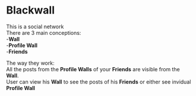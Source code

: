 # Blackwall 
This is a social network  
There are 3 main conceptions:  
  -<b>Wall</b>  
  -<b>Profile Wall</b>  
  -<b>Friends</b>  
  
The way they work:  
  All the posts from the <b>Profile Walls</b> of your <b>Friends</b> are visible from the <b>Wall</b>.  
  User can view his <b>Wall</b> to see the posts of his <b>Friends</b> or either see invidual <b>Profile Wall</b>   
  
